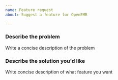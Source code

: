 ```yaml
---
name: Feature request
about: Suggest a feature for OpenEMR

---
```


### Describe the problem

Write a concise description of the problem 

### Describe the solution you'd like

Write concise description of what feature you want


